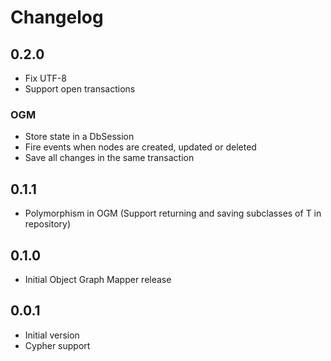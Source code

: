 # Changelog

## 0.2.0
- Fix UTF-8
- Support open transactions
### OGM
- Store state in a DbSession
- Fire events when nodes are created, updated or deleted
- Save all changes in the same transaction

## 0.1.1
- Polymorphism in OGM (Support returning and saving subclasses of T in repository)

## 0.1.0
- Initial Object Graph Mapper release

## 0.0.1

- Initial version
- Cypher support
